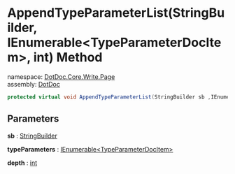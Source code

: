 ﻿# AppendTypeParameterList\(StringBuilder, IEnumerable\<TypeParameterDocItem\>, int\) Method

namespace: [DotDoc\.Core\.Write\.Page](../../DotDoc.Core.Write.Page.md)<br />
assembly: [DotDoc](../../../DotDoc.md)



```csharp
protected virtual void AppendTypeParameterList(StringBuilder sb ,IEnumerable<TypeParameterDocItem> typeParameters ,int depth = 2);
```

## Parameters

__sb__ : [StringBuilder](https://docs.microsoft.com/dotnet/api/System.Text.StringBuilder)



__typeParameters__ : [IEnumerable\<TypeParameterDocItem\>](https://docs.microsoft.com/dotnet/api/System.Collections.Generic.IEnumerable-1)



__depth__ : [int](https://docs.microsoft.com/dotnet/api/System.Int32)



